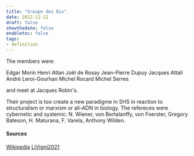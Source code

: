 ```yaml
---
title: "Groupe des Dix"
date: 2022-12-12
draft: false
showthedate: false
enabletoc: false
tags:
- definition
---
```


The members were:

Edgar Morin
Henri Atlan
Joël de Rosay
Jean-Pierre Dupuy
Jacques Attali
André Leroi-Gourhan 
Michel Rocard
Michel Serres

and meet at Jacques Robin's.

Their project is too create a new paradigme in SHS in reaction to structuralism or marxism or all-ADN in biology.
The refereces were cybernetic and systemic: N. Wiener, von Bertalanffy, von Foerster, Gregory Bateson, H. Maturana, F. Varela, Anthony Wilden.

#### Sources 

[Wikipedia](https://fr.wikipedia.org/wiki/Groupe_des_dix_(France))
[LiVigni2021](reference/LiVigni2021.md)
